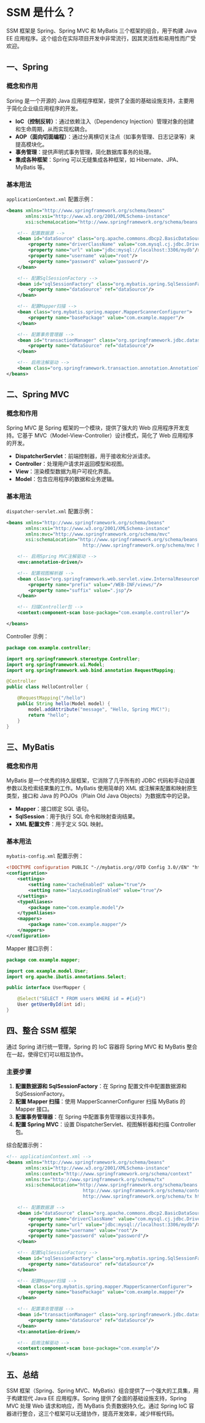 # SSM 是什么？

SSM 框架是 Spring、Spring MVC 和 MyBatis 三个框架的组合，用于构建 Java EE 应用程序。这个组合在实际项目开发中非常流行，因其灵活性和易用性而广受欢迎。

## 一、Spring

### 概念和作用

Spring 是一个开源的 Java 应用程序框架，提供了全面的基础设施支持，主要用于简化企业级应用程序的开发。

- **IoC（控制反转）**：通过依赖注入（Dependency Injection）管理对象的创建和生命周期，从而实现松耦合。
- **AOP（面向切面编程）**：通过分离横切关注点（如事务管理、日志记录等）来提高模块化。
- **事务管理**：提供声明式事务管理，简化数据库事务的处理。
- **集成各种框架**：Spring 可以无缝集成各种框架，如 Hibernate、JPA、MyBatis 等。

### 基本用法

`applicationContext.xml` 配置示例：

```xml
<beans xmlns="http://www.springframework.org/schema/beans"
       xmlns:xsi="http://www.w3.org/2001/XMLSchema-instance"
       xsi:schemaLocation="http://www.springframework.org/schema/beans http://www.springframework.org/schema/beans/spring-beans.xsd">

    <!-- 配置数据源 -->
    <bean id="dataSource" class="org.apache.commons.dbcp2.BasicDataSource">
        <property name="driverClassName" value="com.mysql.cj.jdbc.Driver"/>
        <property name="url" value="jdbc:mysql://localhost:3306/mydb"/>
        <property name="username" value="root"/>
        <property name="password" value="password"/>
    </bean>

    <!-- 配置SqlSessionFactory -->
    <bean id="sqlSessionFactory" class="org.mybatis.spring.SqlSessionFactoryBean">
        <property name="dataSource" ref="dataSource"/>
    </bean>

    <!-- 配置Mapper扫描 -->
    <bean class="org.mybatis.spring.mapper.MapperScannerConfigurer">
        <property name="basePackage" value="com.example.mapper"/>
    </bean>

    <!-- 配置事务管理器 -->
    <bean id="transactionManager" class="org.springframework.jdbc.datasource.DataSourceTransactionManager">
        <property name="dataSource" ref="dataSource"/>
    </bean>

    <!-- 启用注解驱动 -->
    <bean class="org.springframework.transaction.annotation.AnnotationTransactionAspect"/>
</beans>
```

## 二、Spring MVC

### 概念和作用

Spring MVC 是 Spring 框架的一个模块，提供了强大的 Web 应用程序开发支持。它基于 MVC（Model-View-Controller）设计模式，简化了 Web 应用程序的开发。

- **DispatcherServlet**：前端控制器，用于接收和分派请求。
- **Controller**：处理用户请求并返回模型和视图。
- **View**：渲染模型数据为用户可视化界面。
- **Model**：包含应用程序的数据和业务逻辑。

### 基本用法

`dispatcher-servlet.xml` 配置示例：

```xml
<beans xmlns="http://www.springframework.org/schema/beans"
       xmlns:xsi="http://www.w3.org/2001/XMLSchema-instance"
       xmlns:mvc="http://www.springframework.org/schema/mvc"
       xsi:schemaLocation="http://www.springframework.org/schema/beans http://www.springframework.org/schema/beans/spring-beans.xsd
                            http://www.springframework.org/schema/mvc http://www.springframework.org/schema/mvc/spring-mvc.xsd">

    <!-- 启用Spring MVC注解驱动 -->
    <mvc:annotation-driven/>

    <!-- 配置视图解析器 -->
    <bean class="org.springframework.web.servlet.view.InternalResourceViewResolver">
        <property name="prefix" value="/WEB-INF/views/"/>
        <property name="suffix" value=".jsp"/>
    </bean>

    <!-- 扫描Controller包 -->
    <context:component-scan base-package="com.example.controller"/>

</beans>
```

Controller 示例：

```java
package com.example.controller;

import org.springframework.stereotype.Controller;
import org.springframework.ui.Model;
import org.springframework.web.bind.annotation.RequestMapping;

@Controller
public class HelloController {

    @RequestMapping("/hello")
    public String hello(Model model) {
        model.addAttribute("message", "Hello, Spring MVC!");
        return "hello";
    }
}
```

## 三、MyBatis

### 概念和作用

MyBatis 是一个优秀的持久层框架，它消除了几乎所有的 JDBC 代码和手动设置参数以及检索结果集的工作。MyBatis 使用简单的 XML 或注解来配置和映射原生类型，接口和 Java 的 POJOs（Plain Old Java Objects）为数据库中的记录。

- **Mapper**：接口绑定 SQL 语句。
- **SqlSession**：用于执行 SQL 命令和映射查询结果。
- **XML 配置文件**：用于定义 SQL 映射。

### 基本用法

`mybatis-config.xml` 配置示例：

```xml
<!DOCTYPE configuration PUBLIC "-//mybatis.org//DTD Config 3.0//EN" "http://mybatis.org/dtd/mybatis-3-config.dtd">
<configuration>
    <settings>
        <setting name="cacheEnabled" value="true"/>
        <setting name="lazyLoadingEnabled" value="true"/>
    </settings>
    <typeAliases>
        <package name="com.example.model"/>
    </typeAliases>
    <mappers>
        <package name="com.example.mapper"/>
    </mappers>
</configuration>
```

Mapper 接口示例：

```java
package com.example.mapper;

import com.example.model.User;
import org.apache.ibatis.annotations.Select;

public interface UserMapper {

    @Select("SELECT * FROM users WHERE id = #{id}")
    User getUserById(int id);
}
```

## 四、整合 SSM 框架

通过 Spring 进行统一管理，Spring 的 IoC 容器将 Spring MVC 和 MyBatis 整合在一起，使得它们可以相互协作。

### 主要步骤

1. **配置数据源和 SqlSessionFactory**：在 Spring 配置文件中配置数据源和 SqlSessionFactory。
2. **配置 Mapper 扫描**：使用 MapperScannerConfigurer 扫描 MyBatis 的 Mapper 接口。
3. **配置事务管理器**：在 Spring 中配置事务管理器以支持事务。
4. **配置 Spring MVC**：设置 DispatcherServlet、视图解析器和扫描 Controller 包。

综合配置示例：

```xml
<!-- applicationContext.xml -->
<beans xmlns="http://www.springframework.org/schema/beans"
       xmlns:xsi="http://www.w3.org/2001/XMLSchema-instance"
       xmlns:context="http://www.springframework.org/schema/context"
       xmlns:tx="http://www.springframework.org/schema/tx"
       xsi:schemaLocation="http://www.springframework.org/schema/beans http://www.springframework.org/schema/beans/spring-beans.xsd
                            http://www.springframework.org/schema/context http://www.springframework.org/schema/context/spring-context.xsd
                            http://www.springframework.org/schema/tx http://www.springframework.org/schema/tx/spring-tx.xsd">

    <!-- 配置数据源 -->
    <bean id="dataSource" class="org.apache.commons.dbcp2.BasicDataSource">
        <property name="driverClassName" value="com.mysql.cj.jdbc.Driver"/>
        <property name="url" value="jdbc:mysql://localhost:3306/mydb"/>
        <property name="username" value="root"/>
        <property name="password" value="password"/>
    </bean>

    <!-- 配置SqlSessionFactory -->
    <bean id="sqlSessionFactory" class="org.mybatis.spring.SqlSessionFactoryBean">
        <property name="dataSource" ref="dataSource"/>
    </bean>

    <!-- 配置Mapper扫描 -->
    <bean class="org.mybatis.spring.mapper.MapperScannerConfigurer">
        <property name="basePackage" value="com.example.mapper"/>
    </bean>

    <!-- 配置事务管理器 -->
    <bean id="transactionManager" class="org.springframework.jdbc.datasource.DataSourceTransactionManager">
        <property name="dataSource" ref="dataSource"/>
    </bean>
    <tx:annotation-driven/>

    <!-- 启用注解驱动 -->
    <context:component-scan base-package="com.example"/>
</beans>
```

## 五、总结

SSM 框架（Spring、Spring MVC、MyBatis）组合提供了一个强大的工具集，用于构建现代 Java EE 应用程序。Spring 提供了全面的基础设施支持，Spring MVC 处理 Web 请求和响应，而 MyBatis 负责数据持久化。通过 Spring IoC 容器进行整合，这三个框架可以无缝协作，提高开发效率，减少样板代码。
